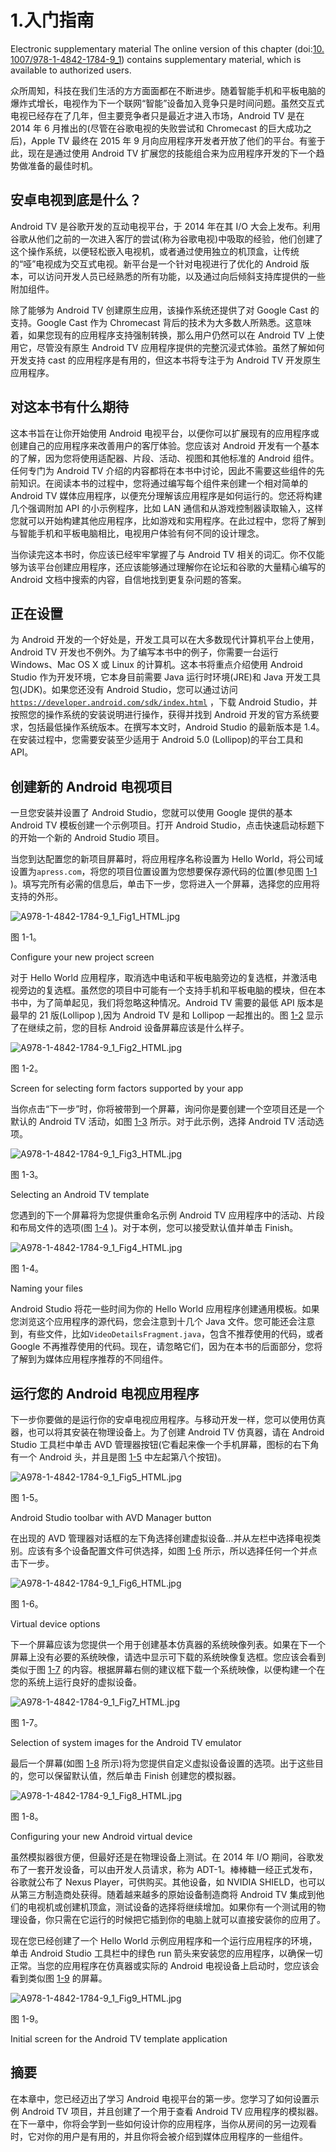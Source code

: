 # 1.入门指南

Electronic supplementary material The online version of this chapter (doi:[10.​1007/​978-1-4842-1784-9_​1](http://dx.doi.org/10.1007/978-1-4842-1784-9_1)) contains supplementary material, which is available to authorized users.

众所周知，科技在我们生活的方方面面都在不断进步。随着智能手机和平板电脑的爆炸式增长，电视作为下一个联网“智能”设备加入竞争只是时间问题。虽然交互式电视已经存在了几年，但主要竞争者只是最近才进入市场，Android TV 是在 2014 年 6 月推出的(尽管在谷歌电视的失败尝试和 Chromecast 的巨大成功之后)，Apple TV 最终在 2015 年 9 月向应用程序开发者开放了他们的平台。有鉴于此，现在是通过使用 Android TV 扩展您的技能组合来为应用程序开发的下一个趋势做准备的最佳时机。

## 安卓电视到底是什么？

Android TV 是谷歌开发的互动电视平台，于 2014 年在其 I/O 大会上发布。利用谷歌从他们之前的一次进入客厅的尝试(称为谷歌电视)中吸取的经验，他们创建了这个操作系统，以便轻松嵌入电视机，或者通过使用独立的机顶盒，让传统的“哑”电视成为交互式电视。新平台是一个针对电视进行了优化的 Android 版本，可以访问开发人员已经熟悉的所有功能，以及通过向后倾斜支持库提供的一些附加组件。

除了能够为 Android TV 创建原生应用，该操作系统还提供了对 Google Cast 的支持。Google Cast 作为 Chromecast 背后的技术为大多数人所熟悉。这意味着，如果您现有的应用程序支持强制转换，那么用户仍然可以在 Android TV 上使用它，尽管没有原生 Android TV 应用程序提供的完整沉浸式体验。虽然了解如何开发支持 cast 的应用程序是有用的，但这本书将专注于为 Android TV 开发原生应用程序。

## 对这本书有什么期待

这本书旨在让你开始使用 Android 电视平台，以便你可以扩展现有的应用程序或创建自己的应用程序来改善用户的客厅体验。您应该对 Android 开发有一个基本的了解，因为您将使用适配器、片段、活动、视图和其他标准的 Android 组件。任何专门为 Android TV 介绍的内容都将在本书中讨论，因此不需要这些组件的先前知识。在阅读本书的过程中，您将通过编写每个组件来创建一个相对简单的 Android TV 媒体应用程序，以便充分理解该应用程序是如何运行的。您还将构建几个强调附加 API 的小示例程序，比如 LAN 通信和从游戏控制器读取输入，这样您就可以开始构建其他应用程序，比如游戏和实用程序。在此过程中，您将了解到与智能手机和平板电脑相比，电视用户体验有何不同的设计理念。

当你读完这本书时，你应该已经牢牢掌握了与 Android TV 相关的词汇。你不仅能够为该平台创建应用程序，还应该能够通过理解你在论坛和谷歌的大量精心编写的 Android 文档中搜索的内容，自信地找到更复杂问题的答案。

## 正在设置

为 Android 开发的一个好处是，开发工具可以在大多数现代计算机平台上使用，Android TV 开发也不例外。为了编写本书中的例子，你需要一台运行 Windows、Mac OS X 或 Linux 的计算机。这本书将重点介绍使用 Android Studio 作为开发环境，它本身目前需要 Java 运行时环境(JRE)和 Java 开发工具包(JDK)。如果您还没有 Android Studio，您可以通过访问 [`https://developer.android.com/sdk/index.html`](https://developer.android.com/sdk/index.html) ，下载 Android Studio，并按照您的操作系统的安装说明进行操作，获得并找到 Android 开发的官方系统要求，包括最低操作系统版本。在撰写本文时，Android Studio 的最新版本是 1.4。在安装过程中，您需要安装至少适用于 Android 5.0 (Lollipop)的平台工具和 API。

## 创建新的 Android 电视项目

一旦您安装并设置了 Android Studio，您就可以使用 Google 提供的基本 Android TV 模板创建一个示例项目。打开 Android Studio，点击快速启动标题下的开始一个新的 Android Studio 项目。

当您到达配置您的新项目屏幕时，将应用程序名称设置为 Hello World，将公司域设置为`apress.com`，将您的项目位置设置为您想要保存源代码的位置(参见图 [1-1](#Fig1) )。填写完所有必需的信息后，单击下一步，您将进入一个屏幕，选择您的应用将支持的外形。

![A978-1-4842-1784-9_1_Fig1_HTML.jpg](img/A978-1-4842-1784-9_1_Fig1_HTML.jpg)

图 1-1。

Configure your new project screen

对于 Hello World 应用程序，取消选中电话和平板电脑旁边的复选框，并激活电视旁边的复选框。虽然您的项目中可能有一个支持手机和平板电脑的模块，但在本书中，为了简单起见，我们将忽略这种情况。Android TV 需要的最低 API 版本是最早的 21 版(Lollipop ),因为 Android TV 是和 Lollipop 一起推出的。图 [1-2](#Fig2) 显示了在继续之前，您的目标 Android 设备屏幕应该是什么样子。

![A978-1-4842-1784-9_1_Fig2_HTML.jpg](img/A978-1-4842-1784-9_1_Fig2_HTML.jpg)

图 1-2。

Screen for selecting form factors supported by your app

当你点击“下一步”时，你将被带到一个屏幕，询问你是要创建一个空项目还是一个默认的 Android TV 活动，如图 [1-3](#Fig3) 所示。对于此示例，选择 Android TV 活动选项。

![A978-1-4842-1784-9_1_Fig3_HTML.jpg](img/A978-1-4842-1784-9_1_Fig3_HTML.jpg)

图 1-3。

Selecting an Android TV template

您遇到的下一个屏幕将为您提供重命名示例 Android TV 应用程序中的活动、片段和布局文件的选项(图 [1-4](#Fig4) )。对于本例，您可以接受默认值并单击 Finish。

![A978-1-4842-1784-9_1_Fig4_HTML.jpg](img/A978-1-4842-1784-9_1_Fig4_HTML.jpg)

图 1-4。

Naming your files

Android Studio 将花一些时间为你的 Hello World 应用程序创建通用模板。如果您浏览这个应用程序的源代码，您会注意到十几个 Java 文件。您可能还会注意到，有些文件，比如`VideoDetailsFragment.java`，包含不推荐使用的代码，或者 Google 不再推荐使用的代码。现在，请忽略它们，因为在本书的后面部分，您将了解到为媒体应用程序推荐的不同组件。

## 运行您的 Android 电视应用程序

下一步你要做的是运行你的安卓电视应用程序。与移动开发一样，您可以使用仿真器，也可以将其安装在物理设备上。为了创建 Android TV 仿真器，请在 Android Studio 工具栏中单击 AVD 管理器按钮(它看起来像一个手机屏幕，图标的右下角有一个 Android 头，并且是图 [1-5](#Fig5) 中左起第八个按钮)。

![A978-1-4842-1784-9_1_Fig5_HTML.jpg](img/A978-1-4842-1784-9_1_Fig5_HTML.jpg)

图 1-5。

Android Studio toolbar with AVD Manager button

在出现的 AVD 管理器对话框的左下角选择创建虚拟设备…并从左栏中选择电视类别。应该有多个设备配置文件可供选择，如图 [1-6](#Fig6) 所示，所以选择任何一个并点击下一步。

![A978-1-4842-1784-9_1_Fig6_HTML.jpg](img/A978-1-4842-1784-9_1_Fig6_HTML.jpg)

图 1-6。

Virtual device options

下一个屏幕应该为您提供一个用于创建基本仿真器的系统映像列表。如果在下一个屏幕上没有必要的系统映像，请选中显示可下载的系统映像复选框。您应该会看到类似于图 [1-7](#Fig7) 的内容。根据屏幕右侧的建议框下载一个系统映像，以便构建一个在您的系统上运行良好的虚拟设备。

![A978-1-4842-1784-9_1_Fig7_HTML.jpg](img/A978-1-4842-1784-9_1_Fig7_HTML.jpg)

图 1-7。

Selection of system images for the Android TV emulator

最后一个屏幕(如图 [1-8](#Fig8) 所示)将为您提供自定义虚拟设备设置的选项。出于这些目的，您可以保留默认值，然后单击 Finish 创建您的模拟器。

![A978-1-4842-1784-9_1_Fig8_HTML.jpg](img/A978-1-4842-1784-9_1_Fig8_HTML.jpg)

图 1-8。

Configuring your new Android virtual device

虽然模拟器很方便，但最好还是在物理设备上测试。在 2014 年 I/O 期间，谷歌发布了一套开发设备，可以由开发人员请求，称为 ADT-1。棒棒糖一经正式发布，谷歌就公布了 Nexus Player，可供购买。其他设备，如 NVIDIA SHIELD，也可以从第三方制造商处获得。随着越来越多的原始设备制造商将 Android TV 集成到他们的电视机或创建机顶盒，测试设备的选择将继续增加。如果你有一个测试用的物理设备，你只需在它运行的时候把它插到你的电脑上就可以直接安装你的应用了。

现在您已经创建了一个 Hello World 示例应用程序和一个运行应用程序的环境，单击 Android Studio 工具栏中的绿色 run 箭头来安装您的应用程序，以确保一切正常。当您的应用程序在仿真器或实际的 Android 电视设备上启动时，您应该会看到类似图 [1-9](#Fig9) 的屏幕。

![A978-1-4842-1784-9_1_Fig9_HTML.jpg](img/A978-1-4842-1784-9_1_Fig9_HTML.jpg)

图 1-9。

Initial screen for the Android TV template application

## 摘要

在本章中，您已经迈出了学习 Android 电视平台的第一步。您学习了如何设置示例 Android TV 项目，并且创建了一个用于查看 Android TV 应用程序的模拟器。在下一章中，你将会学到一些如何设计你的应用程序，当你从房间的另一边观看时，它对你的用户是有用的，并且你将会被介绍到媒体应用程序的一些组件。